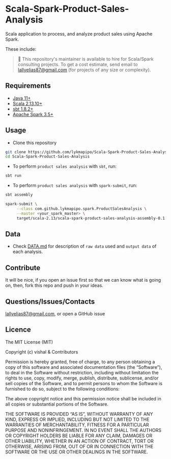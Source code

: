 # Scala-Spark-Product-Sales-Analysis

Scala application to process, and analyze product sales using Apache Spark.

These include:




> 👋 This repository's maintainer is available to hire for Scala/Spark consulting projects. To get a cost estimate, send email to lallyelias87@gmail.com (for projects of any size or complexity).


## Requirements

- [Java 11+](https://github.com/openjdk/jdk)
- [Scala 2.13.10+](https://github.com/scala/scala)
- [sbt 1.8.2+](https://github.com/sbt/sbt)
- [Apache Spark 3.5+](https://github.com/apache/spark)


## Usage

- Clone this repository
```sh
git clone https://github.com/lykmapipo/Scala-Spark-Product-Sales-Analysis.git
cd Scala-Spark-Product-Sales-Analysis
```

- To perform `product sales analysis` with `sbt`, run:
```sh
sbt run
```

- To perform `product sales analysis` with `spark-submit`, run:
```sh
sbt assembly

spark-submit \
     --class com.github.lykmapipo.spark.ProductSalesAnalysis \
     --master <your_spark_master> \
     target/scala-2.13/scala-spark-product-sales-analysis-assembly-0.1.0.jar
```


## Data
- Check [DATA.md](https://github.com/itsvishal1012) for description of `raw data` used and `output data` of each analysis.


## Contribute

It will be nice, if you open an issue first so that we can know what is going on, then, fork this repo and push in your ideas.


## Questions/Issues/Contacts

lallyelias87@gmail.com, or open a GitHub issue


## Licence

The MIT License (MIT)

Copyright (c) vishal & Contributors

Permission is hereby granted, free of charge, to any person obtaining a copy of this software and associated documentation files (the “Software”), to deal in the Software without restriction, including without limitation the rights to use, copy, modify, merge, publish, distribute, sublicense, and/or sell copies of the Software, and to permit persons to whom the Software is furnished to do so, subject to the following conditions:

The above copyright notice and this permission notice shall be included in all copies or substantial portions of the Software.

THE SOFTWARE IS PROVIDED “AS IS”, WITHOUT WARRANTY OF ANY KIND, EXPRESS OR IMPLIED, INCLUDING BUT NOT LIMITED TO THE WARRANTIES OF MERCHANTABILITY, FITNESS FOR A PARTICULAR PURPOSE AND NONINFRINGEMENT. IN NO EVENT SHALL THE AUTHORS OR COPYRIGHT HOLDERS BE LIABLE FOR ANY CLAIM, DAMAGES OR OTHER LIABILITY, WHETHER IN AN ACTION OF CONTRACT, TORT OR OTHERWISE, ARISING FROM, OUT OF OR IN CONNECTION WITH THE SOFTWARE OR THE USE OR OTHER DEALINGS IN THE SOFTWARE.
